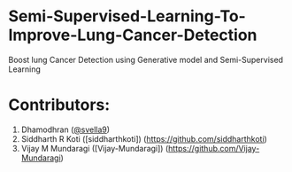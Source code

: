 # Semi-Supervised-Learning-To-Improve-Lung-Cancer-Detection
Boost lung Cancer Detection using Generative model and Semi-Supervised Learning




# Contributors:
 1. Dhamodhran ([@svella9](https://github.com/svella9))
 2. Siddharth R Koti ([siddharthkoti]) (https://github.com/siddharthkoti)
 3. Vijay M Mundaragi ([Vijay-Mundaragi]) (https://github.com/Vijay-Mundaragi)
